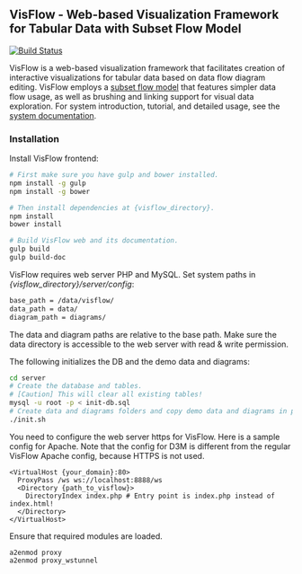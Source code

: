## VisFlow - Web-based Visualization Framework for Tabular Data with Subset Flow Model

[![Build Status](https://travis-ci.org/yubowenok/visflow.svg?branch=master)](https://travis-ci.org/yubowenok/visflow)

VisFlow is a web-based visualization framework that facilitates creation of interactive visualizations for tabular data based on data flow diagram editing.
VisFlow employs a [subset flow model](https://visflow.org/doc.html#fd-subset-flow-model) that features simpler data flow usage, as well as brushing and linking support for visual data exploration.
For system introduction, tutorial, and detailed usage, see the [system documentation](https://visflow.org/doc.html).

### Installation
Install VisFlow frontend:
```bash
# First make sure you have gulp and bower installed.
npm install -g gulp
npm install -g bower

# Then install dependencies at {visflow_directory}.
npm install
bower install

# Build VisFlow web and its documentation.
gulp build
gulp build-doc
```

VisFlow requires web server PHP and MySQL.
Set system paths in _{visflow_directory}/server/config_:
```txt
base_path = /data/visflow/
data_path = data/
diagram_path = diagrams/
```
The data and diagram paths are relative to the base path.
Make sure the data directory is accessible to the web server with read & write permission.

The following initializes the DB and the demo data and diagrams:
```bash
cd server
# Create the database and tables.
# [Caution] This will clear all existing tables!
mysql -u root -p < init-db.sql
# Create data and diagrams folders and copy demo data and diagrams in place.
./init.sh
```

You need to configure the web server https for VisFlow. Here is a sample config for Apache.
Note that the config for D3M is different from the regular VisFlow Apache config,
because HTTPS is not used.
```
<VirtualHost {your_domain}:80>
  ProxyPass /ws ws://localhost:8888/ws
  <Directory {path_to_visflow}>
    DirectoryIndex index.php # Entry point is index.php instead of index.html!
  </Directory>
</VirtualHost>
```
Ensure that required modules are loaded.
```
a2enmod proxy
a2enmod proxy_wstunnel
```
